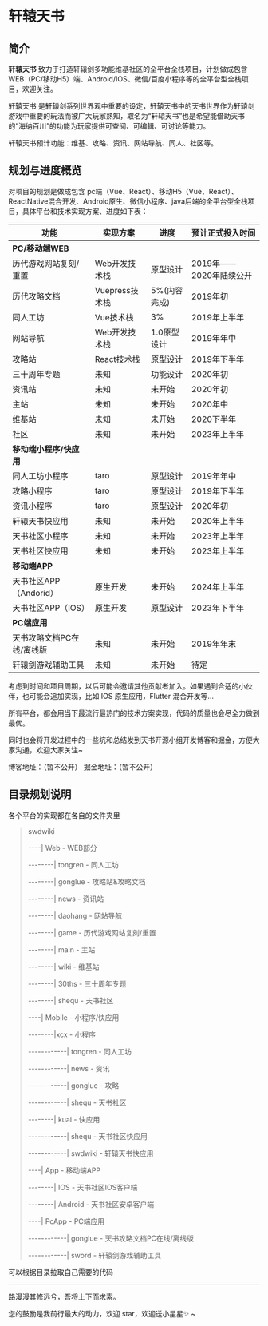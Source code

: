 # 轩辕天书

## 简介

<strong>轩辕天书</strong> 致力于打造轩辕剑多功能维基社区的全平台全栈项目，计划做成包含WEB（PC/移动H5）端、Android/IOS、微信/百度小程序等的全平台型全栈项目，欢迎关注。

轩辕天书 是轩辕剑系列世界观中重要的设定，轩辕天书中的天书世界作为轩辕剑游戏中重要的玩法而被广大玩家熟知，取名为“轩辕天书”也是希望能借助天书的“海纳百川”的功能为玩家提供可查阅、可编辑、可讨论等能力。

轩辕天书预计功能：维基、攻略、资讯、网站导航、同人、社区等。

## 规划与进度概览

对项目的规划是做成包含 pc端（Vue、React）、移动H5（Vue、React）、ReactNative混合开发、Android原生、微信小程序、java后端的全平台型全栈项目，具体平台和技术实现方案、进度如下表：

| 功能         | 实现方案           | 进度   |预计正式投入时间|
| ------------ | ------------------ | ------ |---------|
|<strong>PC/移动端WEB</strong>|
| 历代游戏网站复刻/重置|Web开发技术栈|原型设计|2019年——2020年陆续公开|
| 历代攻略文档|Vuepress技术栈|5%(内容完成)|2019年初|
| 同人工坊|Vue技术栈|3%|2019年上半年|
| 网站导航|Web开发技术栈|1.0原型设计|2019年年中|
| 攻略站|React技术栈|原型设计|2019年下半年|
| 三十周年专题|未知|功能设计|2020年初|
| 资讯站|未知|未开始|2020年初|
| 主站|未知|未开始|2020年中|
| 维基站|未知|未开始|2020下半年|
| 社区|未知|未开始|2023年上半年|
|<strong>移动端小程序/快应用</strong>|
|同人工坊小程序|taro|原型设计|2019年年中|
|攻略小程序|taro|原型设计|2019年下半年|
|资讯小程序|taro|原型设计|2020年初|
|轩辕天书快应用|未知|未开始|2020年上半年|
|天书社区小程序|未知|未开始|2023年上半年|
|天书社区快应用|未知|未开始|2023年上半年|
|<strong>移动端APP</strong>|
|天书社区APP（Andorid）|原生开发|未开始|2024年上半年|
|天书社区APP（IOS）|原生开发|原型设计|2023年下半年|
|<strong>PC端应用</strong>|
|天书攻略文档PC在线/离线版|未知|未开始|2019年年末|
|轩辕剑游戏辅助工具|未知|未开始|待定|



考虑到时间和项目周期，以后可能会邀请其他贡献者加入。如果遇到合适的小伙伴，也可能会追加实现，比如 IOS 原生应用，Flutter 混合开发等…

所有平台，都会用当下最流行最热门的技术方案实现，代码的质量也会尽全力做到最优。


同时也会将开发过程中的一些坑和总结发到天书开源小组开发博客和掘金，方便大家沟通，欢迎大家关注~

博客地址：（暂不公开）
掘金地址：（暂不公开）


## 目录规划说明

各个平台的实现都在各自的文件夹里

> swdwiki
>
> ----| Web  - WEB部分
>
> --------| tongren -   同人工坊
>
> --------| gonglue -  攻略站&攻略文档
>
> --------| news - 资讯站
>
> --------| daohang -  网站导航
>
> --------| game -  历代游戏网站复刻/重置
>
> --------| main -  主站
>
> --------| wiki -  维基站
>
> --------| 30ths -  三十周年专题
>
> --------| shequ -  天书社区
>
> ----| Mobile -  小程序/快应用
>
> --------|xcx - 小程序
>
> ------------| tongren  -  同人工坊
>
> ------------| news  -   资讯
>
> ------------| gonglue  - 攻略
>
> ------------| shequ -  天书社区
>
> --------| kuai  - 快应用
>
> ------------| shequ  - 天书社区快应用
>
> ------------| swdwiki  - 轩辕天书快应用
>
> ----| App  - 移动端APP
>
> --------| IOS  - 天书社区IOS客户端
>
> --------| Android  - 天书社区安卓客户端
>
> ----| PcApp  - PC端应用
>
> ------------| gonglue  - 天书攻略文档PC在线/离线版
>
> ------------| sword  - 轩辕剑游戏辅助工具

可以根据目录拉取自己需要的代码

---

路漫漫其修远兮，吾将上下而求索。

您的鼓励是我前行最大的动力，欢迎 star，欢迎送小星星✨ ~
